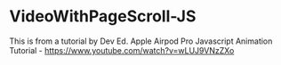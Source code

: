 # VideoWithPageScroll-JS
 
This is from a tutorial by Dev Ed. Apple Airpod Pro Javascript Animation Tutorial - https://www.youtube.com/watch?v=wLUJ9VNzZXo